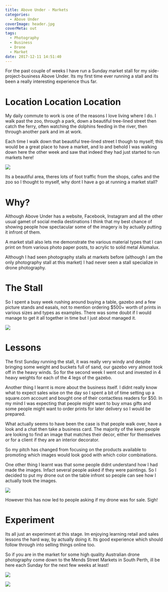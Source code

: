 ```yaml
---
title: Above Under - Markets
categories:
  - Above Under
coverImage: header.jpg
coverMeta: out
tags:
  - Photography
  - Business
  - Drone
  - Market
date: 2017-12-11 14:51:40
---
```


For the past couple of weeks I have run a Sunday market stall for my side-project-business Above Under. Its my first time ever running a stall and its been a really interesting experience thus far.

<!-- more -->

# Location Location Location

My daily commute to work is one of the reasons I love living where I do. I walk past the zoo, through a park, down a beautiful tree-lined street then catch the ferry, often watching the dolphins feeding in the river, then through another park and im at work. 

Each time I walk down that beautiful tree-lined street I though to myself; this would be a great place to have a market, and lo and behold I was walking down here the other week and saw that indeed they had just started to run markets here!

[![](./mends-street.jpg)](./mends-street.jpg)

Its a beautiful area, theres lots of foot traffic from the shops, cafes and the zoo so I thought to myself, why dont I have a go at running a market stall?

# Why?

Although Above Under has a website, Facebook, Instagram and all the other usual gamet of social media destinations I think that my best chance of showing people how spectacular some of the imagery is by actually putting it infront of them.

A market stall also lets me demonstrate the various material types that I can print on from various photo paper posts, to acrylic to solid metal Alumalux.

Although I had seen photography stalls at markets before (although I am the only photography stall at this market) I had never seen a stall specialize in drone photography.

# The Stall

So I spent a busy week rushing around buying a table, gazebo and a few picture stands and easals, not to mention ordering $500+ worth of prints in various sizes and types as examples. There was some doubt if I would manage to get it all together in time but I just about managed it.

[![](./the-stall.jpg)](./the-stall.jpg)

# Lessons

The first Sunday running the stall, it was really very windy and despite bringing some weight and buckets full of sand, our gazebo very almost took off in the heavy winds. So for the second week I went out and invested in 4 heavy weights for each of the 4 legs of the gazebo. 

Another thing I learnt is more about the business itself. I didnt really know what to expect sales wise on the day so I spent a bit of time setting up a square.com account and bought one of their contactless readers for $50. In my mind I was expecting that people might want to buy xmas gifts and some people might want to order prints for later delivery so I would be prepared.

What actually seems to have been the case is that people walk over, have a look and a chat then take a business card. The majority of the keen people are looking to find an image that matches their decor, either for themselves or for a client if they are an interior decorator.

So my pitch has changed from focusing on the products available to promoting which images would look good with which color combinations.

One other thing I learnt was that some people didnt understand how I had made the images. Infact several people asked if they were paintings. So I decided to put my drone out on the table infront so people can see how I actually took the images.

[![](./stall-with-drone.jpg)](./stall-with-drone.jpg)

However this has now led to people asking if my drone was for sale. Sigh!

# Experiment

Its all just an experiment at this stage. Im enjoying learning retail and sales lessons the hard way, by actually doing it. Its good experience which should follow through into selling things online too.

So if you are in the market for some high quality Australian drone photography come down to the Mends Street Markets in South Perth, ill be here each Sunday for the next few weeks at least!

[![](./dancin.jpg)](./dancin.jpg)

[![](./cookie-shots.jpg)](./cookie-shots.jpg)